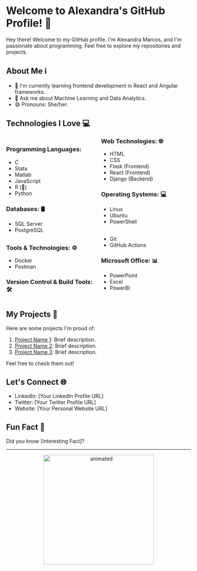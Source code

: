 # Welcome to Alexandra's GitHub Profile! 👋

Hey there! Welcome to my GitHub profile. I'm Alexandra Marcos, and I'm passionate about programming. Feel free to explore my repositories and projects.

## About Me ℹ️

- 🌱 I'm currently learning frontend development in React and Angular frameworks.
- 💬 Ask me about Machine Learning and Data Analytics.
- 😄 Pronouns: She/her.

## Technologies I Love 💻

<div style="columns: 2;">
    
### Programming Languages:
- C
- Stata
- Matlab
- JavaScript
- R (💖)
- Python

### Databases: 🛢️
- SQL Server
- PostgreSQL

### Web Technologies: 🌐
- HTML
- CSS
- Flask (Frontend)
- React (Frontend)
- Django (Backend)

### Operating Systems: 💻
- Linux
- Ubuntu
- PowerShell

</div><div style="columns: 2;">

### Tools & Technologies: ⚙️
- Docker
- Postman

### Version Control & Build Tools: 🛠️
- Git
- GitHub Actions

### Microsoft Office: 📊
- PowerPoint
- Excel
- PowerBI

</div>


## My Projects 🚀

Here are some projects I'm proud of:

1. [Project Name 1](link-to-project1): Brief description.
2. [Project Name 2](link-to-project2): Brief description.
3. [Project Name 3](link-to-project3): Brief description.

Feel free to check them out!

## Let's Connect 🌐

- LinkedIn: [Your LinkedIn Profile URL]
- Twitter: [Your Twitter Profile URL]
- Website: [Your Personal Website URL]

## Fun Fact 🎉

Did you know [Interesting Fact]?

---

<p align="center">
  <img src="https://images.squarespace-cdn.com/content/v1/5daf5991737e0c3290279ef9/1639532706111-T9DPI06XQQR8FPEYLUGV/image-asset.gif" alt="animated" width="300"/>
</p>

<!-- Add more sections as needed -->

